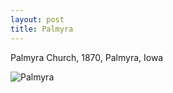 ```yaml
---
layout: post
title: Palmyra
---
```


Palmyra Church, 1870, Palmyra, Iowa

![Palmyra](https://cdn.jasonsturges.com/photos/landscape/IMG_0808.jpg)
